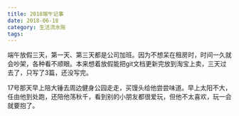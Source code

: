 ```yaml
---
title: 2018端午记事
date: 2018-06-18
category: 生活流水账
tags: 
---
```


端午放假三天，第一天、第三天都是公司加班。因为不想呆在租房时，时间一久就会吵架，各种看不顺眼。本来想着放假能把git文档更新完放到淘宝上卖，三天过去了，只写了3篇，还没写完。

17号那天早上陪大锤去周边健身公园走走，买馒头给他尝尝味道。早上太阳不大，任由他到处跑，还陪他荡秋千，看到别的小朋友都很爱玩，但他不太喜欢，玩一会就要抱了。
